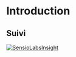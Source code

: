 # Introduction

## Suivi

[![SensioLabsInsight](https://insight.sensiolabs.com/projects/6c7fb848-5d85-409c-8385-133d2d693cb9/big.png)](https://insight.sensiolabs.com/projects/6c7fb848-5d85-409c-8385-133d2d693cb9)
